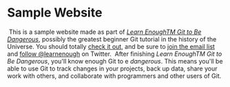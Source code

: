 # Sample Website
 This is a sample website made as part of
[*Learn EnoughTM Git to Be Dangerous*](http://learnenough.com/git-tutorial),
possibly the greatest beginner Git tutorial in the history of the Universe.
You should totally [check it out](http://learnenough.com/git-tutorial),
and be sure to [join the email list](http://learnenough.com/#email_list) and
[follow @learnenough](http://twitter.com/learnenough) on Twitter.
 After finishing *Learn EnoughTM Git to Be Dangerous*, you'll know enough Git to 
e
*dangerous*. This means 
you'll be able to use Git to track changes in your projects,
back up data, share your work with others, and collaborate with programmers and
other users of Git.
